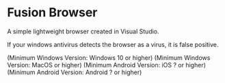 # Fusion Browser
A simple lightweight browser created in Visual Studio.

If your windows antivirus detects the browser as a virus, it is false positive.

(Minimum Windows Version: Windows 10 or higher)
(Minimum Windows Version: MacOS or higher)
(Minimum Android Version: iOS ? or higher)
(Minimum Android Version: Android ? or higher)
